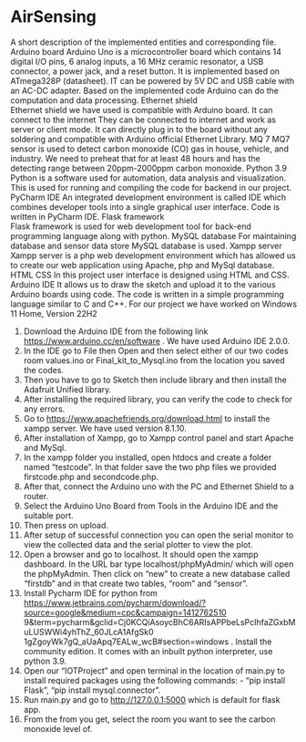 # AirSensing
A short description of the implemented entities and corresponding file.  
Arduino board 
Arduino Uno is a microcontroller board which contains 14 digital I/O pins, 6 analog inputs, a 16 MHz 
ceramic resonator, a USB connector, a power jack, and a reset button.  It is implemented based on 
ATmega328P (datasheet). IT can be powered by 5V DC and USB cable with an AC-DC adapter. Based on 
the implemented code Arduino can do the computation and data processing. 
Ethernet shield  
Ethernet shield we have used is compatible with Arduino board. It can connect to the internet They can 
be connected to internet and work as server or client mode. It can directly plug in to the board without 
any soldering and compatible with Arduino official Ethernet Library. 
MQ 7 
MQ7 sensor is used to detect carbon monoxide (CO) gas in house, vehicle, and industry. We need to 
preheat that for at least 48 hours and has the detecting range between 20ppm-2000ppm carbon 
monoxide. 
Python 3.9 
Python is a software used for automation, data analysis and visualization. This is used for running and 
compiling the code for backend in our project.  
PyCharm IDE 
An integrated development environment is called IDE which combines developer tools into a single 
graphical user interface. Code is written in PyCharm IDE. 
Flask framework  
Flask framework is used for web development tool for back-end programming language along with 
python. 
MySQL database 
For maintaining database and sensor data store MySQL database is used. 
Xampp server  
Xampp server is a php web development environment which has allowed us to create our web application 
using Apache, php and MySql database. 
HTML CSS 
In this project user interface is designed using HTML and CSS. 
Arduino IDE 
It allows us to draw the sketch and upload it to the various Arduino boards using code. The code is written 
in a simple programming language similar to C and C++.
For our project we have worked on Windows 11 Home, Version 22H2 
1. Download the Arduino IDE from the following link https://www.arduino.cc/en/software . We have 
used Arduino IDE 2.0.0. 
2. In the IDE go to File then Open and then select either of our two codes room values.ino or 
Final_kit_to_Mysql.ino from the location you saved the codes. 
3. Then you have to go to Sketch then include library and then install the Adafruit Unified library. 
4. After installing the required library, you can verify the code to check for any errors. 
5. Go to https://www.apachefriends.org/download.html to install the xampp server. We have used 
version 8.1.10.  
6. After installation of Xampp, go to Xampp control panel and start Apache and MySql. 
7. In the xampp folder you installed, open htdocs and create a folder named “testcode”. In that folder 
save the two php files we provided firstcode.php and secondcode.php. 
8. After that, connect the Arduino uno with the PC and Ethernet Shield to a router. 
9. Select the Arduino Uno Board from Tools in the Arduino IDE and the suitable port. 
10.  Then press on upload. 
11. After setup of successful connection you can open the serial monitor to view the collected data and 
the serial plotter to view the plot. 
12. Open a browser and go to localhost. It should open the xampp dashboard. In the URL bar type 
localhost/phpMyAdmin/ which will open the phpMyAdmin. Then click on “new” to create a new 
database called “firstdb” and in that create two tables, “room” and “sensor”.
13. Install Pycharm IDE for python from 
https://www.jetbrains.com/pycharm/download/?source=google&medium=cpc&campaign=1412762510
 9&term=pycharm&gclid=Cj0KCQiAsoycBhC6ARIsAPPbeLsPcIhfaZGxbMuLUSWWi4yhThZ_60JLcA1AfgSk0
 1gZgoyWk7gQ_aUaApq7EALw_wcB#section=windows . Install the community edition. It comes with an 
inbuilt python interpreter, use python 3.9. 
14. Open our “IOTProject” and open terminal in the location of main.py to install required packages 
using the following commands: - “pip install Flask”, “pip install mysql.connector”. 
15. Run main.py and go to http://127.0.0.1:5000 which is default for flask app. 
16. From the from you get, select the room you want to see the carbon monoxide level of.
